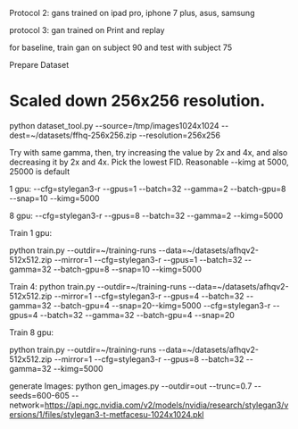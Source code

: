 Protocol 2:
gans trained on ipad pro, iphone 7 plus, asus, samsung

protocol 3:
gan trained on Print and replay

for baseline, train gan on subject 90 and test with subject 75

Prepare Dataset
# Scaled down 256x256 resolution.
python dataset_tool.py --source=/tmp/images1024x1024 --dest=~/datasets/ffhq-256x256.zip --resolution=256x256
    

Try with same gamma, then, try increasing the value by 2x and 4x, and also decreasing it by 2x and 4x. Pick the lowest FID.
Reasonable --kimg at 5000, 25000 is default

1 gpu:
--cfg=stylegan3-r --gpus=1 --batch=32 --gamma=2 --batch-gpu=8 --snap=10 --kimg=5000

8 gpu:
--cfg=stylegan3-r --gpus=8 --batch=32 --gamma=2 --kimg=5000

Train 1 gpu:

python train.py --outdir=~/training-runs --data=~/datasets/afhqv2-512x512.zip --mirror=1 --cfg=stylegan3-r --gpus=1 --batch=32 --gamma=32 --batch-gpu=8 --snap=10 --kimg=5000

Train 4:
python train.py --outdir=~/training-runs --data=~/datasets/afhqv2-512x512.zip --mirror=1 --cfg=stylegan3-r --gpus=4 --batch=32 --gamma=32 --batch-gpu=4 --snap=20--kimg=5000
--cfg=stylegan3-r --gpus=4 --batch=32 --gamma=32 --batch-gpu=4 --snap=20

Train 8 gpu:

python train.py --outdir=~/training-runs --data=~/datasets/afhqv2-512x512.zip --mirror=1 --cfg=stylegan3-r --gpus=8 --batch=32 --gamma=32 --kimg=5000

generate Images:
python gen_images.py --outdir=out --trunc=0.7 --seeds=600-605 --network=https://api.ngc.nvidia.com/v2/models/nvidia/research/stylegan3/versions/1/files/stylegan3-t-metfacesu-1024x1024.pkl